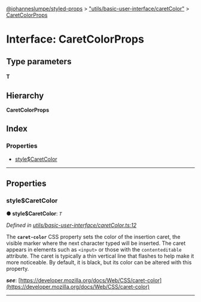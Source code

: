 [@johanneslumpe/styled-props](../README.md) > ["utils/basic-user-interface/caretColor"](../modules/_utils_basic_user_interface_caretcolor_.md) > [CaretColorProps](../interfaces/_utils_basic_user_interface_caretcolor_.caretcolorprops.md)

# Interface: CaretColorProps

## Type parameters
#### T 
## Hierarchy

**CaretColorProps**

## Index

### Properties

* [style$CaretColor](_utils_basic_user_interface_caretcolor_.caretcolorprops.md#style_caretcolor)

---

## Properties

<a id="style_caretcolor"></a>

###  style$CaretColor

**● style$CaretColor**: *`T`*

*Defined in [utils/basic-user-interface/caretColor.ts:12](https://github.com/johanneslumpe/styled-props/blob/8e709f1/src/utils/basic-user-interface/caretColor.ts#L12)*

The **`caret-color`** CSS property sets the color of the insertion caret, the visible marker where the next character typed will be inserted. The caret appears in elements such as `<input>` or those with the `contenteditable` attribute. The caret is typically a thin vertical line that flashes to help make it more noticeable. By default, it is black, but its color can be altered with this property.

*__see__*: [https://developer.mozilla.org/docs/Web/CSS/caret-color](https://developer.mozilla.org/docs/Web/CSS/caret-color)

___

